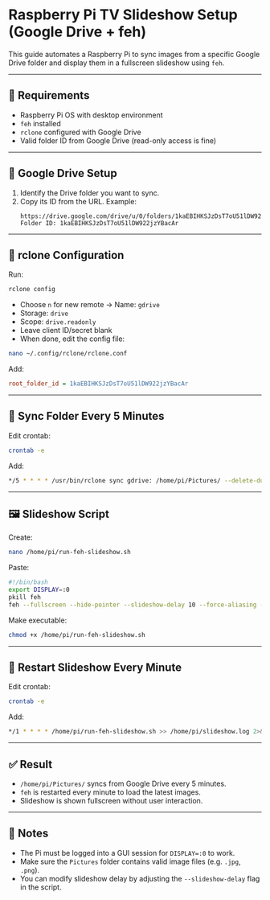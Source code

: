# Raspberry Pi TV Slideshow Setup (Google Drive + feh)

This guide automates a Raspberry Pi to sync images from a specific Google Drive folder and display them in a fullscreen slideshow using `feh`.

---

## 🧰 Requirements

- Raspberry Pi OS with desktop environment
- `feh` installed
- `rclone` configured with Google Drive
- Valid folder ID from Google Drive (read-only access is fine)

---

## 📂 Google Drive Setup

1. Identify the Drive folder you want to sync.
2. Copy its ID from the URL. Example:
   ```
   https://drive.google.com/drive/u/0/folders/1kaEBIHKSJzDsT7oU51lDW922jzYBacAr
   Folder ID: 1kaEBIHKSJzDsT7oU51lDW922jzYBacAr
   ```

---

## 🔗 rclone Configuration

Run:

```bash
rclone config
```

- Choose `n` for new remote → Name: `gdrive`
- Storage: `drive`
- Scope: `drive.readonly`
- Leave client ID/secret blank
- When done, edit the config file:

```bash
nano ~/.config/rclone/rclone.conf
```

Add:

```ini
root_folder_id = 1kaEBIHKSJzDsT7oU51lDW922jzYBacAr
```

---

## 🔁 Sync Folder Every 5 Minutes

Edit crontab:

```bash
crontab -e
```

Add:

```bash
*/5 * * * * /usr/bin/rclone sync gdrive: /home/pi/Pictures/ --delete-during >> /home/pi/rclone.log 2>&1
```

---

## 🖼️ Slideshow Script

Create:

```bash
nano /home/pi/run-feh-slideshow.sh
```

Paste:

```bash
#!/bin/bash
export DISPLAY=:0
pkill feh
feh --fullscreen --hide-pointer --slideshow-delay 10 --force-aliasing --auto-rotate --zoom max --scale-down /home/pi/Pictures
```

Make executable:

```bash
chmod +x /home/pi/run-feh-slideshow.sh
```

---

## 🔁 Restart Slideshow Every Minute

Edit crontab:

```bash
crontab -e
```

Add:

```bash
*/1 * * * * /home/pi/run-feh-slideshow.sh >> /home/pi/slideshow.log 2>&1
```

---

## ✅ Result

- `/home/pi/Pictures/` syncs from Google Drive every 5 minutes.
- `feh` is restarted every minute to load the latest images.
- Slideshow is shown fullscreen without user interaction.

---

## 📌 Notes

- The Pi must be logged into a GUI session for `DISPLAY=:0` to work.
- Make sure the `Pictures` folder contains valid image files (e.g. `.jpg`, `.png`).
- You can modify slideshow delay by adjusting the `--slideshow-delay` flag in the script.
